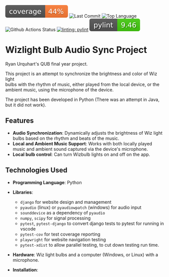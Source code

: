 ![Code Coverage](https://raw.githubusercontent.com/RyanMcClean/wizlight-music-sync/badges/coverage.svg?raw=true)
![Last Commit](https://img.shields.io/github/last-commit/RyanMcClean/wizlight-music-sync)
![Top Language](https://img.shields.io/github/languages/top/RyanMcClean/wizlight-music-sync)
![Github Actions Status](https://img.shields.io/github/actions/workflow/status/RyanMcClean/wizlight-music-sync/django.yml)
[![linting: pylint](https://img.shields.io/badge/linting-pylint-yellowgreen)](https://github.com/pylint-dev/pylint)
![PyLint Score](https://raw.githubusercontent.com/RyanMcClean/wizlight-music-sync/badges/pylint.svg?raw=true)

# Wizlight Bulb Audio Sync Project

Ryan Urquhart's QUB final year project.

This project is an attempt to synchronize the brightness and color of Wiz
light  
bulbs with the rhythm of music, either played from the local device, or the  
ambient music, using the microphone of the device.

The project has been developed in Python (There was an attempt in Java, but it
did not work).

## Features

-   **Audio Synchronization**: Dynamically adjusts the brightness of Wiz light
    bulbs based on the rhythm and beats of the music.
-   **Local and Ambient Music Support**: Works with both locally played music
    and ambient sound captured via the device's microphone.
-   **Local bulb control**: Can turn Wizbulb lights on and off on the app.

## Technologies Used

-   **Programming Language**: Python

-   **Libraries**:

    -   `django` for website design and management
    -   `pyaudio` (linux) or `pyaudiowpatch` (windows) for audio input
    -   `sounddevice` as a dependency of `pyaudio`
    -   `numpy`, `scipy` for signal processing
    -   `pytest`, `pytest-django` to convert django tests to pytest for running
        in vscode
    -   `pytest-cov` for test coverage reporting
    -   `playwright` for website navigation testing
    -   `pytest-xdist` to allow parallel testing, to cut down testing run time.

-   **Hardware**: Wiz light bulbs and a computer (Windows, or Linux) with a
    microphone.

-   **Installation**:
